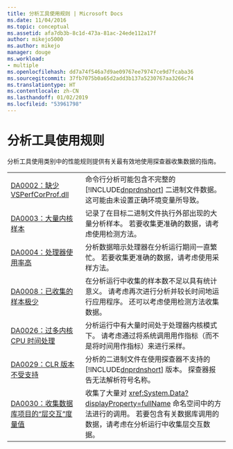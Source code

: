 ```yaml
---
title: 分析工具使用规则 | Microsoft Docs
ms.date: 11/04/2016
ms.topic: conceptual
ms.assetid: afa7db3b-8c1d-473a-81ac-24ede112a17f
author: mikejo5000
ms.author: mikejo
manager: douge
ms.workload:
- multiple
ms.openlocfilehash: dd7a74f546a7d9ae09767ee79747ce9d7fcaba36
ms.sourcegitcommit: 37fb7075b0a65d2add3b137a5230767aa3266c74
ms.translationtype: HT
ms.contentlocale: zh-CN
ms.lasthandoff: 01/02/2019
ms.locfileid: "53961798"
---
```

# <a name="profiling-tools-usage-rules"></a>分析工具使用规则
分析工具使用类别中的性能规则提供有关最有效地使用探查器收集数据的指南。  


| | |
| - | - |
| [DA0002：缺少 VSPerfCorProf.dll](../profiling/da0002-vsperfcorprof-dll-is-missing.md) | 命令行分析可能包含不完整的 [!INCLUDE[dnprdnshort](../code-quality/includes/dnprdnshort_md.md)] 二进制文件数据。 这可能由未设置正确环境变量所导致。 |
| [DA0003：大量内核样本](../profiling/da0003-many-kernel-samples.md) | 记录了在目标二进制文件执行外部出现的大量分析样本。 若要收集更准确的数据，请考虑使用检测方法。 |
| [DA0004：处理器使用率高](../profiling/da0004-high-processor-usage.md) | 分析数据暗示处理器在分析运行期间一直繁忙。 若要收集更准确的数据，请考虑使用采样方法。 |
| [DA0008：已收集的样本极少](../profiling/da0008-few-samples-collected.md) | 在分析运行中收集的样本数不足以具有统计意义。 请考虑再次进行分析并较长时间地运行应用程序。 还可以考虑使用检测方法收集数据。 |
| [DA0026：过多内核 CPU 时间处理](../profiling/da0026-excessive-kernel-cpu-time-processing.md) | 分析运行中有大量时间处于处理器内核模式下。 请考虑通过将系统调用用作指标（而不是将时间用作指标）来进行采样。 |
| [DA0029：CLR 版本不受支持](../profiling/da0029-unsupported-clr-version.md) | 分析的二进制文件在使用探查器不支持的 [!INCLUDE[dnprdnshort](../code-quality/includes/dnprdnshort_md.md)] 版本。 探查器报告无法解析符号名称。 |
| [DA0030：收集数据库项目的“层交互”度量值](../profiling/da0030-gather-tier-interaction-measurements-for-database-projects.md) | 收集了大量对 <xref:System.Data?displayProperty=fullName> 命名空间中的方法进行的调用。 若要包含有关数据库调用的数据，请考虑在分析运行中收集层交互数据。 |

